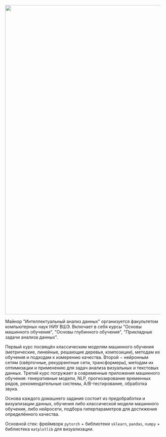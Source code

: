 <center><img src="https://github.com/hse-ds/iad-applied-ds/blob/master/2021/hw/hw1/img/logo_hse.png?raw=1" width="1000"></center>

Майнор "Интеллектуальный анализ данных" организуется факультетом компьютерных наук НИУ ВШЭ.
Включает в себя курсы "Основы машинного обучения", "Основы глубинного обучения", "Прикладные задачи анализа данных".

Первый курс посвящён классическим моделям машинного обучения (метрические, линейные, решающие деревья, композиции), методам их обучения и подходам к измерению качества.
Второй $-$ нейронным сетям (свёрточные, рекуррентные сети, трансформеры), методам их оптимизации и применению для задач анализа визуальных и текстовых данных.
Третий курс погружает в современные приложения машинного обучения: генеративные модели, NLP, прогнозирование временных рядов, рекомендательные системы, A/B-тестирование, обработка звука.

Основа каждого домашнего задания состоит из предобработки и визуализации данных, обучения либо классической модели машинного обучения, либо нейросети, подбора гиперпараметров для достижения определённого качества.

Основной стек: фреймворк `pytorch` + библиотеки `sklearn`, `pandas`, `numpy` + библиотека `matplotlib` для визуализации.
